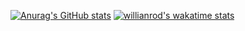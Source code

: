 [![Anurag's GitHub stats](https://github-readme-stats.vercel.app/api?username=itseg0&show_icons=true&theme=react)](https://github.com/itseg0/github-readme-stats)
[![willianrod's wakatime stats](https://github-readme-stats.vercel.app/api/wakatime?username=itseg0)](https://github.com/anuraghazra/github-readme-stats)


